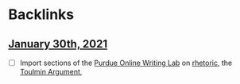 
# Backlinks
## [January 30th, 2021](<January 30th, 2021.md>)
- [ ] Import sections of the [Purdue Online Writing Lab](<Purdue Online Writing Lab.md>) on [rhetoric](<rhetoric.md>), the [Toulmin Argument](<Toulmin Argument.md>),

